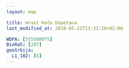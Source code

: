 ```yaml
---
layout: map

title: Hrast Koče Kapetana
last_modified_at: 2018-05-21T23:31:20+02:00

WDPA: [555588975]
BioRaS: [287]
geoSrbija:
  L1_182: [6]
---
```

